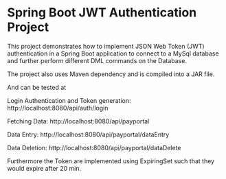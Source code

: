 # Spring Boot JWT Authentication Project
This project demonstrates how to implement JSON Web Token (JWT) authentication in a Spring Boot application to connect to a MySql database and further perform different DML commands on the Database.

The project also uses Maven dependency and is compiled into a JAR file.

And can be tested at

Login Authentication and Token generation: http://localhost:8080/api/auth/login

Fetching Data: http://localhost:8080/api/payportal

Data Entry: http://localhost:8080/api/payportal/dataEntry

Data Deletion: http://localhost:8080/api/payportal/dataDelete

Furthermore the Token are implemented using ExpiringSet such that they would expire after 20 min.

